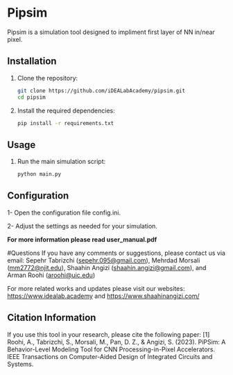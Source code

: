 # Pipsim

Pipsim is a simulation tool designed to impliment first layer of NN in/near pixel. 

## Installation

1. Clone the repository:
   ```bash
   git clone https://github.com/iDEALabAcademy/pipsim.git
   cd pipsim

2. Install the required dependencies:
    ```bash
    pip install -r requirements.txt

## Usage

1. Run the main simulation script:
    ```bash
    python main.py
## Configuration
1- Open the configuration file config.ini.


2- Adjust the settings as needed for your simulation.


**For more information please read user_manual.pdf**

#Questions
If you have any comments or suggestions, please contact us via email:
Sepehr Tabrizchi (sepehr.095@gmail.com), Mehrdad Morsali (mm2772@njit.edu), Shaahin Angizi (shaahin.angizi@gmail.com), and Arman Roohi (aroohi@uic.edu)

For more related works and updates please visit our websites: https://www.idealab.academy and https://www.shaahinangizi.com/

## Citation Information
If you use this tool in your research, please cite the following paper:
[1] Roohi, A., Tabrizchi, S., Morsali, M., Pan, D. Z., & Angizi, S. (2023). PiPSim: A Behavior-Level Modeling Tool for CNN Processing-in-Pixel Accelerators. IEEE Transactions on Computer-Aided Design of Integrated Circuits and Systems.